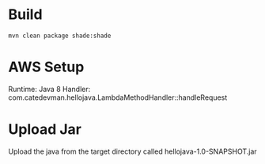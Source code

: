Build
=====

`mvn clean package shade:shade`


AWS Setup
=========

Runtime: Java 8
Handler: com.catedevman.hellojava.LambdaMethodHandler::handleRequest


Upload Jar
==========

Upload the java from the target directory called hellojava-1.0-SNAPSHOT.jar 

